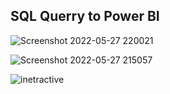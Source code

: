 ## SQL Querry to Power BI
![Screenshot 2022-05-27 220021](https://user-images.githubusercontent.com/42586445/170788912-bd3ba85e-c23b-4c79-8092-623e2bf15486.jpg)


![Screenshot 2022-05-27 215057](https://user-images.githubusercontent.com/42586445/170788005-2cfd2236-8eee-480d-a131-234c681e06d6.jpg)


![inetractive](https://user-images.githubusercontent.com/42586445/170787320-9f6ce401-a649-4d52-ad05-740b9890afd7.jpg)


